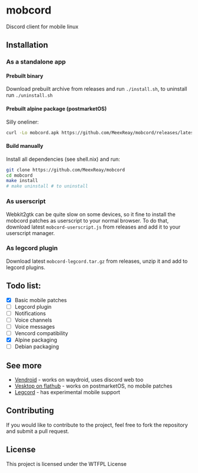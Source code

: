 # mobcord

Discord client for mobile linux

## Installation

### As a standalone app

#### Prebuilt binary

Download prebuilt archive from releases and run `./install.sh`, to uninstall run `./uninstall.sh`

#### Prebuilt alpine package (postmarketOS)

Silly oneliner:

```sh
curl -Lo mobcord.apk https://github.com/MeexReay/mobcord/releases/latest/download/mobcord-alpine-aarch64.apk && sudo apk add --allow-untrusted mobcord.apk
```

#### Build manually

Install all dependencies (see shell.nix) and run:

```sh
git clone https://github.com/MeexReay/mobcord
cd mobcord
make install
# make uninstall # to uninstall
```

### As userscript

Webkit2gtk can be quite slow on some devices, so it fine to install the mobcord patches as userscript to your normal browser.
To do that, download latest `mobcord-userscript.js` from releases and add it to your userscript manager.

### As legcord plugin

Download latest `mobcord-legcord.tar.gz` from releases, unzip it and add to legcord plugins.

## Todo list:

- [x] Basic mobile patches
- [ ] Legcord plugin
- [ ] Notifications
- [ ] Voice channels
- [ ] Voice messages
- [ ] Vencord compatibility
- [x] Alpine packaging
- [ ] Debian packaging

## See more

- [Vendroid](https://github.com/Vencord/Vendroid) - works on waydroid, uses discord web too
- [Vesktop on flathub](https://flathub.org/apps/dev.vencord.Vesktop) - works on postmarketOS, no mobile patches
- [Legcord](https://github.com/Legcord/Legcord) - has experimental mobile support

## Contributing

If you would like to contribute to the project, feel free to fork the repository and submit a pull request.

## License

This project is licensed under the WTFPL License

